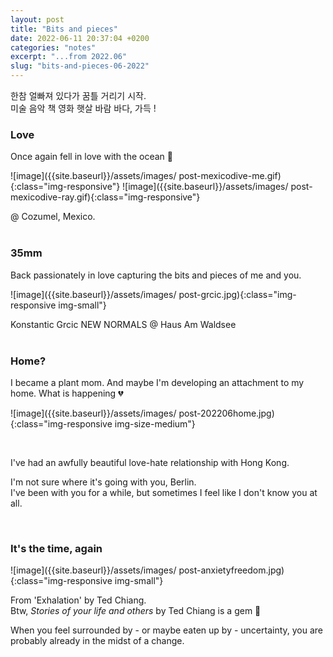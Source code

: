 ```yaml
---
layout: post
title: "Bits and pieces"
date: 2022-06-11 20:37:04 +0200
categories: "notes"
excerpt: "...from 2022.06"
slug: "bits-and-pieces-06-2022"
---
```


한참 얼빠져 있다가 꿈틀 거리기 시작. <br>
미술 음악 책 영화 햇살 바람 바다, 가득 !

### Love
Once again fell in love with the ocean 💙

![image]({{site.baseurl}}/assets/images/
post-mexicodive-me.gif){:class="img-responsive"}
![image]({{site.baseurl}}/assets/images/
post-mexicodive-ray.gif){:class="img-responsive"}
<figcaption>@ Cozumel, Mexico.</figcaption>

<br>

### 35mm 
Back passionately in love capturing the bits and pieces of me and you.

![image]({{site.baseurl}}/assets/images/
post-grcic.jpg){:class="img-responsive img-small"}
<figcaption>Konstantic Grcic NEW NORMALS @ Haus Am Waldsee</figcaption>

<br>

### Home?
I became a plant mom. And maybe I'm developing an attachment to my home. What is happening 💔

![image]({{site.baseurl}}/assets/images/
post-202206home.jpg){:class="img-responsive img-size-medium"}

<br>

I've had an awfully beautiful love-hate relationship with Hong Kong.

I'm not sure where it's going with you, Berlin. <br> I've been with you for a while, but sometimes I feel like I don't know you at all.  

<br>

### It's the time, again
![image]({{site.baseurl}}/assets/images/
post-anxietyfreedom.jpg){:class="img-responsive img-small"}
<figcaption>From 'Exhalation' by Ted Chiang. <br> Btw, <i>Stories of your life and others</i> by Ted Chiang is a gem 💎 </figcaption>

When you feel surrounded by - or maybe eaten up by - uncertainty, you are probably already in the midst of a change.